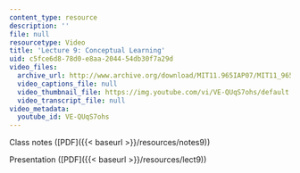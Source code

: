```yaml
---
content_type: resource
description: ''
file: null
resourcetype: Video
title: 'Lecture 9: Conceptual Learning'
uid: c5fce6d8-78d0-e8aa-2044-54db30f7a29d
video_files:
  archive_url: http://www.archive.org/download/MIT11.965IAP07/MIT11_965IAP07lec09_220k.mp4
  video_captions_file: null
  video_thumbnail_file: https://img.youtube.com/vi/VE-QUqS7ohs/default.jpg
  video_transcript_file: null
video_metadata:
  youtube_id: VE-QUqS7ohs
---
```


Class notes ([PDF]({{< baseurl >}}/resources/notes9))

Presentation ([PDF]({{< baseurl >}}/resources/lect9))